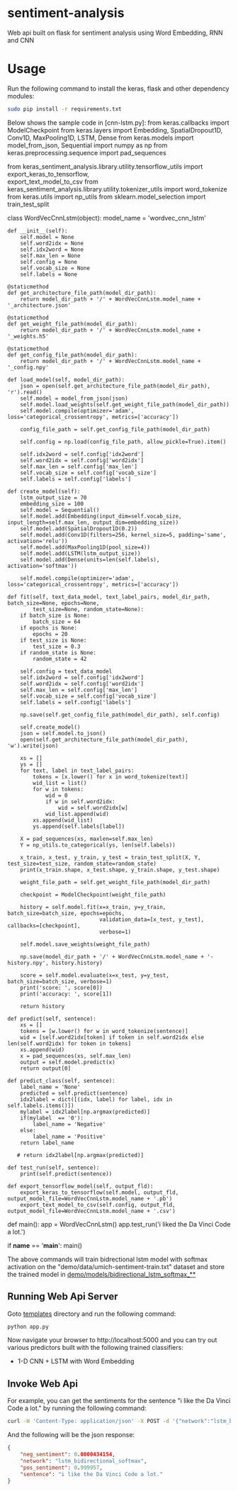 # sentiment-analysis

Web api built on flask for sentiment analysis using Word Embedding, RNN and CNN

# Usage

Run the following command to install the keras, flask and other dependency modules:

```bash
sudo pip install -r requirements.txt
```

Below shows the sample code in [cnn-lstm.py]:
from keras.callbacks import ModelCheckpoint
from keras.layers import Embedding, SpatialDropout1D, Conv1D, MaxPooling1D, LSTM, Dense
from keras.models import model_from_json, Sequential
import numpy as np
from keras.preprocessing.sequence import pad_sequences

from keras_sentiment_analysis.library.utility.tensorflow_utils import export_keras_to_tensorflow, \
    export_text_model_to_csv
from keras_sentiment_analysis.library.utility.tokenizer_utils import word_tokenize
from keras.utils import np_utils
from sklearn.model_selection import train_test_split


class WordVecCnnLstm(object):
    model_name = 'wordvec_cnn_lstm'

    def __init__(self):
        self.model = None
        self.word2idx = None
        self.idx2word = None
        self.max_len = None
        self.config = None
        self.vocab_size = None
        self.labels = None

    @staticmethod
    def get_architecture_file_path(model_dir_path):
        return model_dir_path + '/' + WordVecCnnLstm.model_name + '_architecture.json'

    @staticmethod
    def get_weight_file_path(model_dir_path):
        return model_dir_path + '/' + WordVecCnnLstm.model_name + '_weights.h5'

    @staticmethod
    def get_config_file_path(model_dir_path):
        return model_dir_path + '/' + WordVecCnnLstm.model_name + '_config.npy'

    def load_model(self, model_dir_path):
        json = open(self.get_architecture_file_path(model_dir_path), 'r').read()
        self.model = model_from_json(json)
        self.model.load_weights(self.get_weight_file_path(model_dir_path))
        self.model.compile(optimizer='adam', loss='categorical_crossentropy', metrics=['accuracy'])

        config_file_path = self.get_config_file_path(model_dir_path)

        self.config = np.load(config_file_path, allow_pickle=True).item()

        self.idx2word = self.config['idx2word']
        self.word2idx = self.config['word2idx']
        self.max_len = self.config['max_len']
        self.vocab_size = self.config['vocab_size']
        self.labels = self.config['labels']

    def create_model(self):
        lstm_output_size = 70
        embedding_size = 100
        self.model = Sequential()
        self.model.add(Embedding(input_dim=self.vocab_size, input_length=self.max_len, output_dim=embedding_size))
        self.model.add(SpatialDropout1D(0.2))
        self.model.add(Conv1D(filters=256, kernel_size=5, padding='same', activation='relu'))
        self.model.add(MaxPooling1D(pool_size=4))
        self.model.add(LSTM(lstm_output_size))
        self.model.add(Dense(units=len(self.labels), activation='softmax'))

        self.model.compile(optimizer='adam', loss='categorical_crossentropy', metrics=['accuracy'])

    def fit(self, text_data_model, text_label_pairs, model_dir_path, batch_size=None, epochs=None,
            test_size=None, random_state=None):
        if batch_size is None:
            batch_size = 64
        if epochs is None:
            epochs = 20
        if test_size is None:
            test_size = 0.3
        if random_state is None:
            random_state = 42

        self.config = text_data_model
        self.idx2word = self.config['idx2word']
        self.word2idx = self.config['word2idx']
        self.max_len = self.config['max_len']
        self.vocab_size = self.config['vocab_size']
        self.labels = self.config['labels']

        np.save(self.get_config_file_path(model_dir_path), self.config)

        self.create_model()
        json = self.model.to_json()
        open(self.get_architecture_file_path(model_dir_path), 'w').write(json)

        xs = []
        ys = []
        for text, label in text_label_pairs:
            tokens = [x.lower() for x in word_tokenize(text)]
            wid_list = list()
            for w in tokens:
                wid = 0
                if w in self.word2idx:
                    wid = self.word2idx[w]
                wid_list.append(wid)
            xs.append(wid_list)
            ys.append(self.labels[label])

        X = pad_sequences(xs, maxlen=self.max_len)
        Y = np_utils.to_categorical(ys, len(self.labels))

        x_train, x_test, y_train, y_test = train_test_split(X, Y, test_size=test_size, random_state=random_state)
        print(x_train.shape, x_test.shape, y_train.shape, y_test.shape)

        weight_file_path = self.get_weight_file_path(model_dir_path)

        checkpoint = ModelCheckpoint(weight_file_path)

        history = self.model.fit(x=x_train, y=y_train, batch_size=batch_size, epochs=epochs,
                                 validation_data=[x_test, y_test], callbacks=[checkpoint],
                                 verbose=1)

        self.model.save_weights(weight_file_path)

        np.save(model_dir_path + '/' + WordVecCnnLstm.model_name + '-history.npy', history.history)

        score = self.model.evaluate(x=x_test, y=y_test, batch_size=batch_size, verbose=1)
        print('score: ', score[0])
        print('accuracy: ', score[1])

        return history

    def predict(self, sentence):
        xs = []
        tokens = [w.lower() for w in word_tokenize(sentence)]
        wid = [self.word2idx[token] if token in self.word2idx else len(self.word2idx) for token in tokens]
        xs.append(wid)
        x = pad_sequences(xs, self.max_len)
        output = self.model.predict(x)
        return output[0]

    def predict_class(self, sentence):
        label_name = 'None'
        predicted = self.predict(sentence)
        idx2label = dict([(idx, label) for label, idx in self.labels.items()])
        mylabel = idx2label[np.argmax(predicted)]
        if(mylabel  == '0'):
            label_name = 'Negative'
        else:
            label_name = 'Positive'
        return label_name
        
       # return idx2label[np.argmax(predicted)]

    def test_run(self, sentence):
        print(self.predict(sentence))

    def export_tensorflow_model(self, output_fld):
        export_keras_to_tensorflow(self.model, output_fld, output_model_file=WordVecCnnLstm.model_name + '.pb')
        export_text_model_to_csv(self.config, output_fld, output_model_file=WordVecCnnLstm.model_name + '.csv')


def main():
    app = WordVecCnnLstm()
    app.test_run('i liked the Da Vinci Code a lot.')


if __name__ == '__main__':
    main()


The above commands will train bidrectional lstm model with softmax activation on the "demo/data/umich-sentiment-train.txt" 
dataset and store the trained model in [demo/models/bidirectional_lstm_softmax_**](demo/models)



## Running Web Api Server

Goto [templates](templates) directory and run the following command:

```bash
python app.py
```

Now navigate your browser to http://localhost:5000 and you can try out various predictors built with the following
trained classifiers:


* 1-D CNN + LSTM with Word Embedding

## Invoke Web Api

For example, you can get the sentiments for the sentence "i like the Da Vinci Code a lot." by running the following command:

```bash
curl -H 'Content-Type: application/json' -X POST -d '{"network":"lstm_bidirectional_softmax", "sentence":"i like the Da Vinci Code a lot."}' http://localhost:5000/measure_sentiments
```

And the following will be the json response:

```json
{
    "neg_sentiment": 0.0000434154,
    "network": "lstm_bidirectional_softmax",
    "pos_sentiment": 0.999957,
    "sentence": "i like the Da Vinci Code a lot."
}
```









